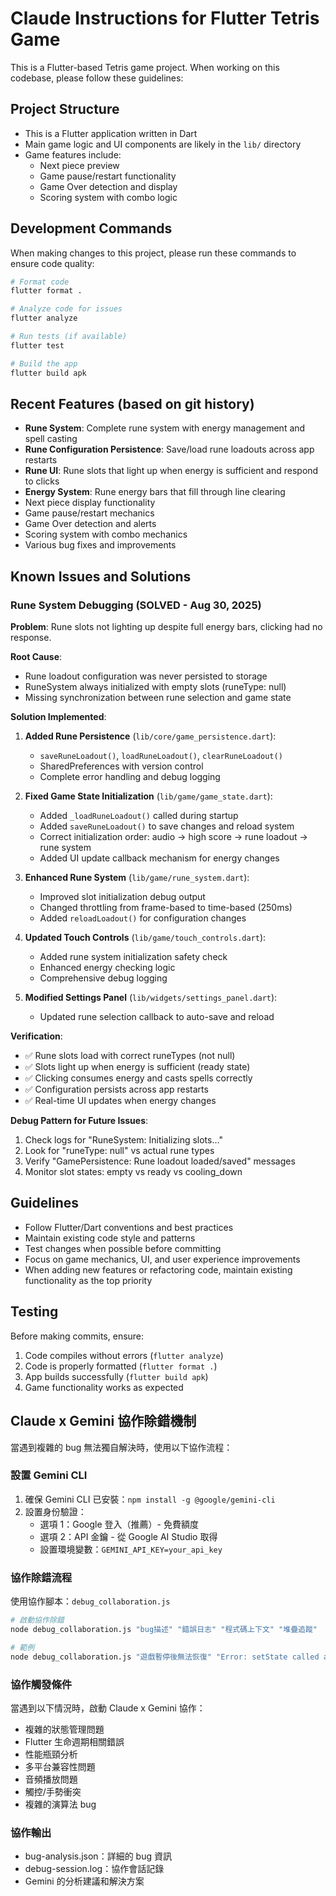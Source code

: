 # Claude Instructions for Flutter Tetris Game

This is a Flutter-based Tetris game project. When working on this codebase, please follow these guidelines:

## Project Structure
- This is a Flutter application written in Dart
- Main game logic and UI components are likely in the `lib/` directory
- Game features include:
  - Next piece preview
  - Game pause/restart functionality
  - Game Over detection and display
  - Scoring system with combo logic

## Development Commands
When making changes to this project, please run these commands to ensure code quality:

```bash
# Format code
flutter format .

# Analyze code for issues
flutter analyze

# Run tests (if available)
flutter test

# Build the app
flutter build apk
```

## Recent Features (based on git history)
- **Rune System**: Complete rune system with energy management and spell casting
- **Rune Configuration Persistence**: Save/load rune loadouts across app restarts
- **Rune UI**: Rune slots that light up when energy is sufficient and respond to clicks
- **Energy System**: Rune energy bars that fill through line clearing
- Next piece display functionality
- Game pause/restart mechanics
- Game Over detection and alerts
- Scoring system with combo mechanics
- Various bug fixes and improvements

## Known Issues and Solutions

### Rune System Debugging (SOLVED - Aug 30, 2025)
**Problem**: Rune slots not lighting up despite full energy bars, clicking had no response.

**Root Cause**: 
- Rune loadout configuration was never persisted to storage
- RuneSystem always initialized with empty slots (runeType: null)
- Missing synchronization between rune selection and game state

**Solution Implemented**:
1. **Added Rune Persistence** (`lib/core/game_persistence.dart`):
   - `saveRuneLoadout()`, `loadRuneLoadout()`, `clearRuneLoadout()`
   - SharedPreferences with version control
   - Complete error handling and debug logging

2. **Fixed Game State Initialization** (`lib/game/game_state.dart`):
   - Added `_loadRuneLoadout()` called during startup
   - Added `saveRuneLoadout()` to save changes and reload system
   - Correct initialization order: audio → high score → rune loadout → rune system
   - Added UI update callback mechanism for energy changes

3. **Enhanced Rune System** (`lib/game/rune_system.dart`):
   - Improved slot initialization debug output
   - Changed throttling from frame-based to time-based (250ms)
   - Added `reloadLoadout()` for configuration changes

4. **Updated Touch Controls** (`lib/game/touch_controls.dart`):
   - Added rune system initialization safety check
   - Enhanced energy checking logic
   - Comprehensive debug logging

5. **Modified Settings Panel** (`lib/widgets/settings_panel.dart`):
   - Updated rune selection callback to auto-save and reload

**Verification**:
- ✅ Rune slots load with correct runeTypes (not null)
- ✅ Slots light up when energy is sufficient (ready state)
- ✅ Clicking consumes energy and casts spells correctly
- ✅ Configuration persists across app restarts
- ✅ Real-time UI updates when energy changes

**Debug Pattern for Future Issues**:
1. Check logs for "RuneSystem: Initializing slots..."
2. Look for "runeType: null" vs actual rune types
3. Verify "GamePersistence: Rune loadout loaded/saved" messages
4. Monitor slot states: empty vs ready vs cooling_down

## Guidelines
- Follow Flutter/Dart conventions and best practices
- Maintain existing code style and patterns
- Test changes when possible before committing
- Focus on game mechanics, UI, and user experience improvements
- When adding new features or refactoring code, maintain existing functionality as the top priority

## Testing
Before making commits, ensure:
1. Code compiles without errors (`flutter analyze`)
2. Code is properly formatted (`flutter format .`)
3. App builds successfully (`flutter build apk`)
4. Game functionality works as expected

## Claude x Gemini 協作除錯機制
當遇到複雜的 bug 無法獨自解決時，使用以下協作流程：

### 設置 Gemini CLI
1. 確保 Gemini CLI 已安裝：`npm install -g @google/gemini-cli`
2. 設置身份驗證：
   - 選項 1：Google 登入（推薦）- 免費額度
   - 選項 2：API 金鑰 - 從 Google AI Studio 取得
   - 設置環境變數：`GEMINI_API_KEY=your_api_key`

### 協作除錯流程
使用協作腳本：`debug_collaboration.js`

```bash
# 啟動協作除錯
node debug_collaboration.js "bug描述" "錯誤日志" "程式碼上下文" "堆疊追蹤"

# 範例
node debug_collaboration.js "遊戲暫停後無法恢復" "Error: setState called after dispose" "lib/game/game_logic.dart" "stack_trace_here"
```

### 協作觸發條件
當遇到以下情況時，啟動 Claude x Gemini 協作：
- 複雜的狀態管理問題
- Flutter 生命週期相關錯誤
- 性能瓶頸分析
- 多平台兼容性問題
- 音頻播放問題
- 觸控/手勢衝突
- 複雜的演算法 bug

### 協作輸出
- bug-analysis.json：詳細的 bug 資訊
- debug-session.log：協作會話記錄
- Gemini 的分析建議和解決方案